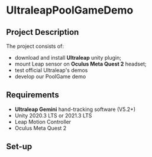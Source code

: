 # UltraleapPoolGameDemo
## Project Description
The project consists of:
- download and install **Ultraleap** unity plugin;
- mount Leap sensor on **Oculus Meta Quest 2** headset;
- test official Ultraleap's demos
- develop our PoolGame demo

## Requirements
- **Ultraleap Gemini** hand-tracking software (V5.2+)
- Unity 2020.3 LTS or 2021.3 LTS
- Leap Motion Controller
- Oculus Meta Quest 2

## Set-up 
